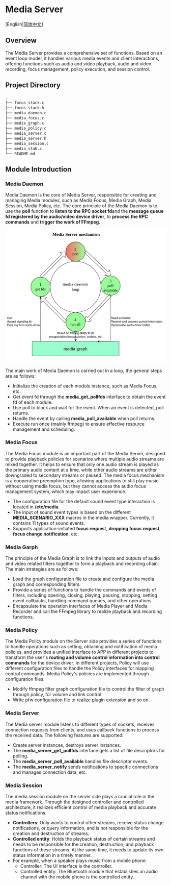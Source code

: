 # **Media Server**

[English|[简体中文](./README_zh-cn.md)]

## **Overview**

 The Media Server provides a comprehensive set of functions. Based on an event loop model, it handles various media events and client interactions, offering functions such as audio and video playback, audio and video recording, focus management, policy execution, and session control.

## **Project Directory**
```tree
.
├── focus_stack.c
├── focus_stack.h
├── media_daemon.c
├── media_focus.c
├── media_graph.c
├── media_policy.c
├── media_server.c
├── media_server.h
├── media_session.c
├── media_stub.c
└── README.md
```

## **Module Introduction**

### **Media Daemon**

 Media Daemon is the core of Media Server, responsible for creating and managing Media modules, such as Media Focus, Media Graph, Media Session, Media Policy, etc. The core principle of the Media Daemon is to use the **poll** function to **listen to the RPC socket fd**and the **message queue fd registered by the audio/video device driver**, to **process the RPC commands** and **trigger the work of FFmpeg**.

  ![Media Daemon架构图](../images/server/Media_Daemon.jpg)

 The main work of Media Daemon is carried out in a loop, the general steps are as follows:
- Initialize the creation of each module instance, such as Media Focus, etc.
- Get event fd through the **media_get_pollfds** interface to obtain the event fd of each module.
- Use poll to block and wait for the event. When an event is detected, poll returns.
- Handle the event by calling **media_poll_available** when poll returns.
- Execute run once (mainly ffmpeg) to ensure effective resource management and scheduling.

### **Media Focus**

 The Media Focus module is an important part of the Media Server, designed to provide playback policies for scenarios where multiple audio streams are mixed together. It helps to ensure that only one audio stream is played as the primary audio content at a time, while other audio streams are either downgraded to secondary streams or paused. The media focus mechanism is a cooperative preemption type, allowing applications to still play music without using media focus, but they cannot access the audio focus management system, which may impact user experience.
-  The configuration file for the default sound event type interaction is located in **/etc/media**.
-  The input of sound event types is based on the different **MEDIA_SCENARIO_XXX** macros in the media wrapper. Currently, it contains 11 types of sound events.
-  Supports application-initiated **focus reques**t, **dropping focus request**, **focus change notification**, etc.

### **Media Garph**

 The principle of the Media Graph is to link the inputs and outputs of audio and video related filters together to form a playback and recording chain. The main strategies are as follows:
 - Load the graph configuration file to create and configure the media graph and corresponding filters.
 - Provide a series of functions to handle the commands and events of filters, including opening, closing, playing, pausing, stopping, setting event callbacks, handling command queues, and other operations.
 - Encapsulate the operation interfaces of Media Player and Media Recorder and call the FFmpeg library to realize playback and recording functions.

### **Media Policy**

 The Media Policy module on the Server side provides a series of functions to handle operations such as setting, obtaining and notification of media policies, and provides a unified interface to APP in different projects to transform the user's **routing and volume control information into control commands** for the device driver; in different projects, Policy will use different configuration files to handle the Policy interfaces for mapping control commands. Media Policy's policies are implemented through configuration files:
 - Modify ffmpeg filter graph configuration file to control the filter of graph through policy, for volume and link control.
 - Write pfw configuration file to realize plugin extension and so on.

### **Media Server**

The Media server module listens to different types of sockets, receives connection requests from clients, and uses callback functions to process the received data. The following features are supported:
- Create server instances, destroys server instances.
- The **media_server_get_pollfds** interface gets a list of file descriptors for polling.
- The **media_server_poll_available** handles file descriptor events.
- The **media_server_notify** sends notifications to specific connections and manages connection data, etc.

### **Media Session**

 The media session module on the server side plays a crucial role in the media framework. Through the designed controller and controlled architecture, it realizes efficient control of media playback and accurate status notifications.
 - **Controllers**:  Only wants to control other streams, receive status change notifications, or query information, and is not responsible for the creation and destruction of streams.
 - **Controlled entity**: Holds the playback status of certain streams and needs to be responsible for the creation, destruction, and playback functions of these streams. At the same time, it needs to update its own status information in a timely manner.
 - For example, when a speaker plays music from a mobile phone:
   - Controller: The UI interface is the controller.
   - Controlled entity: The Bluetooth module that establishes an audio channel with the mobile phone is the controlled entity.
